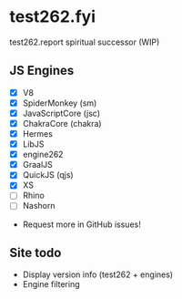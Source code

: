 # test262.fyi
test262.report spiritual successor (WIP)

## JS Engines
- [X] V8
- [X] SpiderMonkey (sm)
- [X] JavaScriptCore (jsc)
- [X] ChakraCore (chakra)
- [X] Hermes
- [X] LibJS
- [X] engine262
- [X] GraalJS
- [X] QuickJS (qjs)
- [X] XS
- [ ] Rhino
- [ ] Nashorn
- Request more in GitHub issues!

## Site todo
- Display version info (test262 + engines)
- Engine filtering